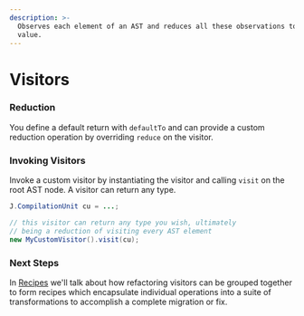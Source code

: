 ```yaml
---
description: >-
  Observes each element of an AST and reduces all these observations to a single
  value.
---
```


# Visitors

### Reduction

You define a default return with `defaultTo` and can provide a custom reduction operation by overriding `reduce` on the visitor.

### Invoking Visitors

Invoke a custom visitor by instantiating the visitor and calling `visit` on the root AST node. A visitor can return any type.

```java
J.CompilationUnit cu = ...;

// this visitor can return any type you wish, ultimately
// being a reduction of visiting every AST element
new MyCustomVisitor().visit(cu);
```

### Next Steps

In [Recipes](recipes.md) we'll talk about how refactoring visitors can be grouped together to form recipes which encapsulate individual operations into a suite of transformations to accomplish a complete migration or fix.

